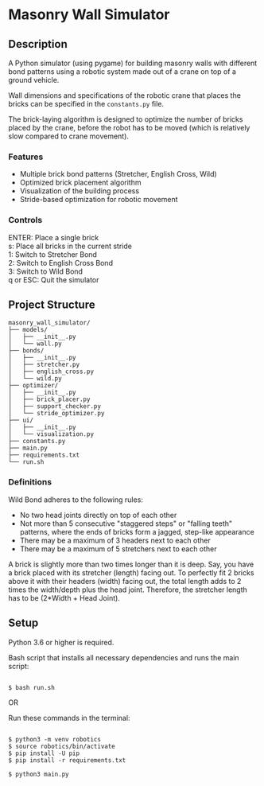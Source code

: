 # Masonry Wall Simulator

## Description

A Python simulator (using pygame) for building masonry walls with different bond patterns using a robotic system made out of a crane on top of a ground vehicle.

Wall dimensions and specifications of the robotic crane that places the bricks can be specified in the `constants.py` file.

The brick-laying algorithm is designed to optimize the number of bricks placed by the crane, before the robot has to be moved (which is relatively slow compared to crane movement).

### Features

- Multiple brick bond patterns (Stretcher, English Cross, Wild)
- Optimized brick placement algorithm
- Visualization of the building process 
- Stride-based optimization for robotic movement

### Controls

ENTER: Place a single brick <br />
s: Place all bricks in the current stride <br />
1: Switch to Stretcher Bond <br />
2: Switch to English Cross Bond <br />
3: Switch to Wild Bond <br />
q or ESC: Quit the simulator

## Project Structure

```
masonry_wall_simulator/
├── models/
│   ├── __init__.py
│   └── wall.py
├── bonds/
│   ├── __init__.py
│   ├── stretcher.py
│   ├── english_cross.py
│   └── wild.py
├── optimizer/
│   ├── __init__.py
│   ├── brick_placer.py
│   ├── support_checker.py
│   └── stride_optimizer.py
├── ui/
│   ├── __init__.py
│   └── visualization.py
├── constants.py
├── main.py
├── requirements.txt
└── run.sh
```

### Definitions

Wild Bond adheres to the following rules:
- No two head joints directly on top of each other
- Not more than 5 consecutive "staggered steps" or "falling teeth" patterns, where the ends of bricks form a jagged, step-like appearance
- There may be a maximum of 3 headers next to each other
- There may be a maximum of 5 stretchers next to each other

A brick is slightly more than two times longer than it is deep. Say, you have a brick placed with its stretcher (length) facing out. To perfectly fit 2 bricks above it with their headers (width) facing out, the total length adds to 2 times the width/depth plus the head joint. Therefore, the stretcher length has to be (2*Width + Head Joint).

## Setup

Python 3.6 or higher is required.

Bash script that installs all necessary dependencies and runs the main script:

<pre><code>
$ bash run.sh
</code></pre>

OR

Run these commands in the terminal:

<pre><code>
$ python3 -m venv robotics
$ source robotics/bin/activate
$ pip install -U pip
$ pip install -r requirements.txt

$ python3 main.py
</code></pre>